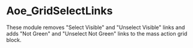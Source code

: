 Aoe_GridSelectLinks
===================

These module removes  "Select Visible" and "Unselect Visible" links and adds "Not Green" and "Unselect Not Green" links to the mass action grid block.
